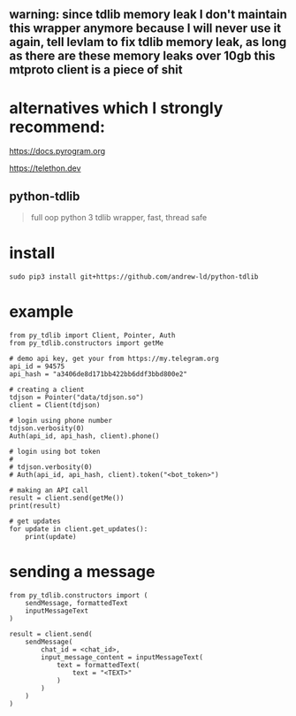 
## warning: since tdlib memory leak I don't maintain this wrapper anymore because I will never use it again, tell levlam to fix tdlib memory leak, as long as there are these memory leaks over 10gb this mtproto client is a piece of shit

# alternatives which I strongly recommend:

https://docs.pyrogram.org

https://telethon.dev

## python-tdlib

> full oop python 3 tdlib wrapper, fast, thread safe

# install
    sudo pip3 install git+https://github.com/andrew-ld/python-tdlib 

# example
    from py_tdlib import Client, Pointer, Auth
    from py_tdlib.constructors import getMe
    
    # demo api key, get your from https://my.telegram.org
    api_id = 94575
    api_hash = "a3406de8d171bb422bb6ddf3bbd800e2"
    
    # creating a client
    tdjson = Pointer("data/tdjson.so")
    client = Client(tdjson)
    
    # login using phone number
    tdjson.verbosity(0)
    Auth(api_id, api_hash, client).phone()
    
    # login using bot token
    #
    # tdjson.verbosity(0)
    # Auth(api_id, api_hash, client).token("<bot_token>")

    # making an API call
    result = client.send(getMe())
    print(result)

    # get updates
    for update in client.get_updates():
        print(update)

# sending a message
    from py_tdlib.constructors import (
        sendMessage, formattedText
        inputMessageText
    )
    
    result = client.send(
        sendMessage(
            chat_id = <chat_id>,
            input_message_content = inputMessageText(
                text = formattedText(
                    text = "<TEXT>"
                )
            )
        )
    )
